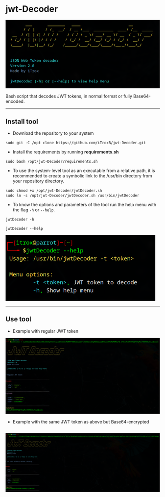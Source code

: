 # jwt-Decoder

![jwt1](./img/jwt-logo2.png)

Bash script that decodes JWT tokens, in normal format or fully Base64-encoded.

---

## Install tool

* Download the repository to your system

```shell
sudo git -C /opt clone https://github.com/iTroxB/jwt-Decoder.git
```

* Install the requirements by running **requirements.sh**

```shell
sudo bash /opt/jwt-Decoder/requirements.sh
```

* To use the system-level tool as an executable from a relative path, it is recommended to create a symbolic link to the /usr/bin directory from your repository directory.

```shell
sudo chmod +x /opt/jwt-Decoder/jwtDecoder.sh
sudo ln -s /opt/jwt-Decoder/jwtDecoder.sh /usr/bin/jwtDecoder
```

* To know the options and parameters of the tool run the help menu with the flag `-h` or `--help`.

```shell
jwtDecoder -h
```

```shell
jwtDecoder --help
```

![jwt2](./img/jwt-help.png)

---

## Use tool

- Example with regular JWT token

![jwt3](./img/jwt-token1.png)

- Example with the same JWT token as above but Base64-encrypted

![jwt4](./img/jwt-token2.png)
---
